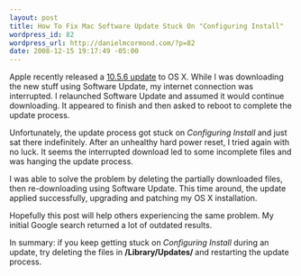 ```yaml
--- 
layout: post
title: How To Fix Mac Software Update Stuck On "Configuring Install"
wordpress_id: 82
wordpress_url: http://danielmcormond.com/?p=82
date: 2008-12-15 19:17:49 -05:00
---
```

Apple recently released a <a href="http://support.apple.com/kb/HT3194">10.5.6 update</a> to OS X. While I was downloading the new stuff using Software Update, my internet connection was interrupted. I relaunched Software Update and assumed it would continue downloading. It appeared to finish and then asked to reboot to complete the update process.

Unfortunately, the update process got stuck on <em>Configuring Install</em> and just sat there indefinitely. After an unhealthy hard power reset, I tried again with no luck. It seems the interrupted download led to some incomplete files and was hanging the update process.

I was able to solve the problem by deleting the partially downloaded files, then re-downloading using Software Update. This time around, the update applied successfully, upgrading and patching my OS X installation.

Hopefully this post will help others experiencing the same problem. My initial Google search returned a lot of outdated results.

In summary: if you keep getting stuck on <em>Configuring Install</em> during an update, try deleting the files in <strong>/Library/Updates/ </strong>and restarting the update process.
